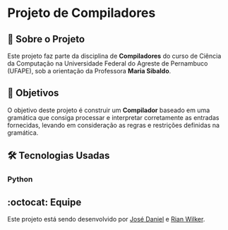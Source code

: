 # Projeto de Compiladores
## :page_with_curl: Sobre o Projeto
Este projeto faz parte da disciplina de **Compiladores** do curso de Ciência da Computação na Universidade Federal do Agreste de Pernambuco (UFAPE), sob a orientação da Professora **Maria Sibaldo**.
## :round_pushpin: Objetivos
O objetivo deste projeto é construir um **Compilador** baseado em uma gramática que consiga processar e interpretar corretamente as entradas fornecidas, levando em consideração as regras e restrições definidas na gramática.
## :hammer_and_wrench: Tecnologias Usadas
### Python
## :octocat: Equipe
Este projeto está sendo desenvolvido por [José Daniel](https://github.com/JoseDanielF) e [Rian Wilker](https://github.com/RWilker87).
